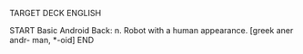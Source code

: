 TARGET DECK
ENGLISH

START
Basic
Android
Back: n. Robot with a human appearance. [greek aner andr- man, *-oid]
END
